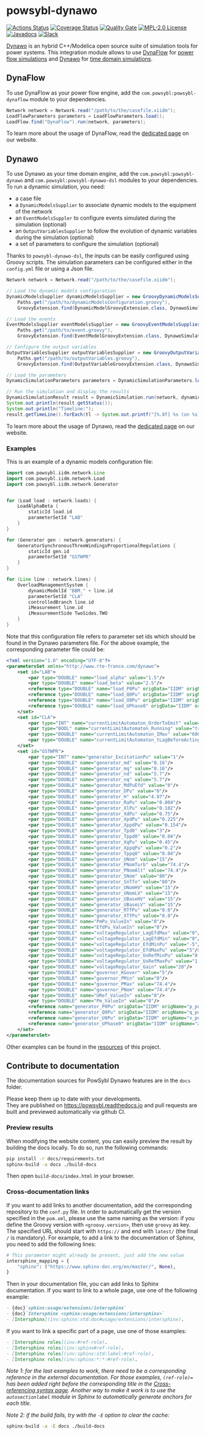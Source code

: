 # powsybl-dynawo

[![Actions Status](https://github.com/powsybl/powsybl-dynawo/actions/workflows/maven.yml/badge.svg?branch=main)](https://github.com/powsybl/powsybl-dynawo/actions)
[![Coverage Status](https://sonarcloud.io/api/project_badges/measure?project=com.powsybl%3Apowsybl-dynawo&metric=coverage)](https://sonarcloud.io/component_measures?id=com.powsybl%3Apowsybl-dynawo&metric=coverage)
[![Quality Gate](https://sonarcloud.io/api/project_badges/measure?project=com.powsybl%3Apowsybl-dynawo&metric=alert_status)](https://sonarcloud.io/dashboard?id=com.powsybl%3Apowsybl-dynawo)
[![MPL-2.0 License](https://img.shields.io/badge/license-MPL_2.0-blue.svg)](https://www.mozilla.org/en-US/MPL/2.0/)
[![Javadocs](https://www.javadoc.io/badge/com.powsybl/powsybl-dynawo.svg?color=blue)](https://www.javadoc.io/doc/com.powsybl/powsybl-dynawo)
[![Slack](https://img.shields.io/badge/slack-powsybl-blueviolet.svg?logo=slack)](https://join.slack.com/t/powsybl/shared_invite/zt-36jvd725u-cnquPgZb6kpjH8SKh~FWHQ)

[Dynawo](https://dynawo.github.io) is an hybrid C++/Modelica open source suite of simulation tools for power systems. This integration module allows to use [DynaFlow](https://dynawo.github.io/about/dynaflow) for [power flow simulations](https://powsybl.readthedocs.io/projects/powsybl-core/en/stable/simulation/loadflow/index.html) and [Dynawo](https://dynawo.github.io) for [time domain simulations](https://powsybl.readthedocs.io/projects/powsybl-core/en/stable/simulation/dynamic/index.html).

## DynaFlow

To use DynaFlow as your power flow engine, add the `com.powsybl:powsybl-dynaflow` module to your dependencies.

```java
Network network = Network.read("/path/to/the/casefile.xiidm");
LoadFlowParameters parameters = LoadFlowParameters.load();
LoadFlow.find("DynaFlow").run(network, parameters);
```

To learn more about the usage of DynaFlow, read the [dedicated page](https://powsybl.readthedocs.io/projects/powsybl-dynawo/en/latest/load_flow/index.html) on our website.

## Dynawo

To use Dynawo as your time domain engine, add the `com.powsybl:powsybl-dynawo` and  `com.powsybl:powsybl-dynawo-dsl` modules to your dependencies.
To run a dynamic simulation, you need:
- a case file
- a `DynamicModelsSupplier` to associate dynamic models to the equipment of the network
- an `EventModelsSuppler` to configure events simulated during the simulation (optional)
- an `OutputVariablesSupplier` to follow the evolution of dynamic variables during the simulation (optional)
- a set of parameters to configure the simulation (optional)

Thanks to `powsybl-dynawo-dsl`, the inputs can be easily configured using Groovy scripts.
The simulation parameters can be configured either in the `config.yml` file or using a Json file.

```java
Network network = Network.read("/path/to/the/casefile.xiidm");

// Load the dynamic models configuration
DynamicModelsSupplier dynamicModelsSupplier = new GroovyDynamicModelsSupplier(
    Paths.get("/path/to/dynamicModelsConfiguration.groovy"),
    GroovyExtension.find(DynamicModelGroovyExtension.class, DynawoSimulationProvider.NAME));

// Load the events
EventModelsSupplier eventModelsSupplier = new GroovyEventModelsSupplier(
    Paths.get("/path/to/event.groovy"),
    GroovyExtension.find(EventModelGroovyExtension.class, DynawoSimulationProvider.NAME));

// Configure the output variables
OutputVariablesSupplier outputVariablesSupplier = new GroovyOutputVariablesSupplier(
    Paths.get("/path/to/outputVariables.groovy"),
    GroovyExtension.find(OutputVariableGroovyExtension.class, DynawoSimulationProvider.NAME));

// Load the parameters
DynamicSimulationParameters parameters = DynamicSimulationParameters.load();

// Run the simulation and display the results
DynamicSimulationResult result = DynamicSimulation.run(network, dynamicModelsSupplier, eventModelsSupplier, outputVariablesSupplier, parameters);
System.out.println(result.getStatus());
System.out.println("Timeline:");
result.getTimeLine().forEach(tl -> System.out.printf("[%.8f] %s (on %s)%n", tl.time(), tl.message(), tl.modelName()));
```

To learn more about the usage of Dynawo, read the [dedicated page](https://powsybl.readthedocs.io/projects/powsybl-dynawo/en/latest/dynamic_simulation/index.html) on our website.

### Examples

This is an example of a dynamic models configuration file:
```groovy
import com.powsybl.iidm.network.Line
import com.powsybl.iidm.network.Load
import com.powsybl.iidm.network.Generator


for (Load load : network.loads) {
    LoadAlphaBeta {
        staticId load.id
        parameterSetId "LAB"
    }
}

for (Generator gen : network.generators) {
    GeneratorSynchronousThreeWindingsProportionalRegulations {
        staticId gen.id
        parameterSetId "GSTWPR"
    }
}

for (Line line : network.lines) {
    OverloadManagementSystem {
        dynamicModelId "BBM_" + line.id
        parameterSetId "CLA"
        controlledBranch line.id
        iMeasurement line.id
        iMeasurementSide TwoSides.TWO
    }
}
```

Note that this configuration file refers to parameter set ids which should be found in the Dynawo parameters file.
For the above example, the corresponding parameter file could be:
```xml
<?xml version="1.0" encoding="UTF-8"?>
<parametersSet xmlns="http://www.rte-france.com/dynawo">
    <set id="LAB">
        <par type="DOUBLE" name="load_alpha" value="1.5"/>
        <par type="DOUBLE" name="load_beta" value="2.5"/>
        <reference type="DOUBLE" name="load_P0Pu" origData="IIDM" origName="p_pu"/>
        <reference type="DOUBLE" name="load_Q0Pu" origData="IIDM" origName="q_pu"/>
        <reference type="DOUBLE" name="load_U0Pu" origData="IIDM" origName="v_pu"/>
        <reference type="DOUBLE" name="load_UPhase0" origData="IIDM" origName="angle_pu"/>
    </set>
    <set id="CLA">
        <par type="INT" name="currentLimitAutomaton_OrderToEmit" value="1"/>
        <par type="BOOL" name="currentLimitAutomaton_Running" value="true"/>
        <par type="DOUBLE" name="currentLimitAutomaton_IMax" value="600"/>
        <par type="DOUBLE" name="currentLimitAutomaton_tLagBeforeActing" value="5"/>
    </set>
    <set id="GSTWPR">
        <par type="INT" name="generator_ExcitationPu" value="1"/>
        <par type="DOUBLE" name="generator_md" value="0.16"/>
        <par type="DOUBLE" name="generator_mq" value="0.16"/>
        <par type="DOUBLE" name="generator_nd" value="5.7"/>
        <par type="DOUBLE" name="generator_nq" value="5.7"/>
        <par type="DOUBLE" name="generator_MdPuEfd" value="0"/>
        <par type="DOUBLE" name="generator_DPu" value="0"/>
        <par type="DOUBLE" name="generator_H" value="4.97"/>
        <par type="DOUBLE" name="generator_RaPu" value="0.004"/>
        <par type="DOUBLE" name="generator_XlPu" value="0.102"/>
        <par type="DOUBLE" name="generator_XdPu" value="0.75"/>
        <par type="DOUBLE" name="generator_XpdPu" value="0.225"/>
        <par type="DOUBLE" name="generator_XppdPu" value="0.154"/>
        <par type="DOUBLE" name="generator_Tpd0" value="3"/>
        <par type="DOUBLE" name="generator_Tppd0" value="0.04"/>
        <par type="DOUBLE" name="generator_XqPu" value="0.45"/>
        <par type="DOUBLE" name="generator_XppqPu" value="0.2"/>
        <par type="DOUBLE" name="generator_Tppq0" value="0.04"/>
        <par type="DOUBLE" name="generator_UNom" value="15"/>
        <par type="DOUBLE" name="generator_PNomTurb" value="74.4"/>
        <par type="DOUBLE" name="generator_PNomAlt" value="74.4"/>
        <par type="DOUBLE" name="generator_SNom" value="80"/>
        <par type="DOUBLE" name="generator_SnTfo" value="80"/>
        <par type="DOUBLE" name="generator_UNomHV" value="15"/>
        <par type="DOUBLE" name="generator_UNomLV" value="15"/>
        <par type="DOUBLE" name="generator_UBaseHV" value="15"/>
        <par type="DOUBLE" name="generator_UBaseLV" value="15"/>
        <par type="DOUBLE" name="generator_RTfPu" value="0.0"/>
        <par type="DOUBLE" name="generator_XTfPu" value="0.0"/>
        <par type="DOUBLE" name="PmPu_ValueIn" value="0"/>
        <par type="DOUBLE" name="EfdPu_ValueIn" value="0"/>
        <par type="DOUBLE" name="voltageRegulator_LagEfdMax" value="0"/>
        <par type="DOUBLE" name="voltageRegulator_LagEfdMin" value="0"/>
        <par type="DOUBLE" name="voltageRegulator_EfdMinPu" value="-5"/>
        <par type="DOUBLE" name="voltageRegulator_EfdMaxPu" value="5"/>
        <par type="DOUBLE" name="voltageRegulator_UsRefMinPu" value="0.8"/>
        <par type="DOUBLE" name="voltageRegulator_UsRefMaxPu" value="1.2"/>
        <par type="DOUBLE" name="voltageRegulator_Gain" value="20"/>
        <par type="DOUBLE" name="governor_KGover" value="5"/>
        <par type="DOUBLE" name="governor_PMin" value="0"/>
        <par type="DOUBLE" name="governor_PMax" value="74.4"/>
        <par type="DOUBLE" name="governor_PNom" value="74.4"/>
        <par type="DOUBLE" name="URef_ValueIn" value="0"/>
        <par type="DOUBLE" name="Pm_ValueIn" value="0"/>
        <reference name="generator_P0Pu" origData="IIDM" origName="p_pu" type="DOUBLE"/>
        <reference name="generator_Q0Pu" origData="IIDM" origName="q_pu" type="DOUBLE"/>
        <reference name="generator_U0Pu" origData="IIDM" origName="v_pu" type="DOUBLE"/>
        <reference name="generator_UPhase0" origData="IIDM" origName="angle_pu" type="DOUBLE"/>
    </set>
</parametersSet>
```
 

Other examples can be found in the [resources](https://github.com/powsybl/powsybl-dynawo/tree/main/dynawo-dsl/src/test/resources) of this project.


## Contribute to documentation

The documentation sources for PowSybl Dynawo features are in the `docs` folder.

Please keep them up to date with your developments.  
They are published on https://powsybl.readthedocs.io and pull requests are built and previewed automatically via github CI.

### Preview results
When modifying the website content, you can easily preview the result by building the docs locally.
To do so, run the following commands:
~~~bash
pip install -r docs/requirements.txt
sphinx-build -a docs ./build-docs
~~~
Then open `build-docs/index.html` in your browser.

### Cross-documentation links
If you want to add links to another documentation, add the corresponding repository to the `conf.py` file.
In order to automatically get the version specified in the `pom.xml`, please use the same naming as the version: if you define the
Groovy version with `<groovy.version>`, then use `groovy` as key. The specified URL should start with `https://` and end with `latest/` (the final `/` is mandatory).
For example, to add a link to the documentation of Sphinx, you need to add the following lines:
~~~python
# This parameter might already be present, just add the new value
intersphinx_mapping = {
    "sphinx": ("https://www.sphinx-doc.org/en/master/", None),
}
~~~

Then in your documentation file, you can add links to Sphinx documentation. If you want to link to a whole page,
use one of the following example:
~~~Markdown
- {doc}`sphinx:usage/extensions/intersphinx`
- {doc}`Intersphinx <sphinx:usage/extensions/intersphinx>`
- [Intersphinx](inv:sphinx:std:doc#usage/extensions/intersphinx).
~~~

If you want to link a specific part of a page, use one of those examples:
~~~Markdown
- [Intersphinx roles](inv:#ref-role).
- [Intersphinx roles](inv:sphinx#ref-role).
- [Intersphinx roles](inv:sphinx:std:label:#ref-role).
- [Intersphinx roles](inv:sphinx:*:*:#ref-role).
~~~
*Note 1: for the last examples to work, there need to be a corresponding reference in the external documentation.
For those examples, `(ref-role)=` has been added right before the corresponding title
in the [Cross-referencing syntax page](inv:sphinx:std:doc#usage/referencing). Another way to make it work is to use the `autosectionlabel` module in Sphinx to
automatically generate anchors for each title.*

*Note 2: if the build fails, try with the `-E` option to clear the cache:*
~~~bash
sphinx-build -a -E docs ./build-docs
~~~
